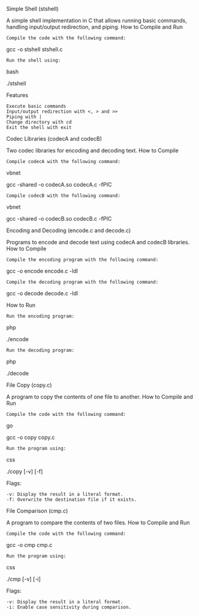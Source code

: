 Simple Shell (stshell)

A simple shell implementation in C that allows running basic commands, handling input/output redirection, and piping.
How to Compile and Run

    Compile the code with the following command:

gcc -o stshell stshell.c

    Run the shell using:

bash

./stshell

Features

    Execute basic commands
    Input/output redirection with <, > and >>
    Piping with |
    Change directory with cd
    Exit the shell with exit

Codec Libraries (codecA and codecB)

Two codec libraries for encoding and decoding text.
How to Compile

    Compile codecA with the following command:

vbnet

gcc -shared -o codecA.so codecA.c -fPIC

    Compile codecB with the following command:

vbnet

gcc -shared -o codecB.so codecB.c -fPIC

Encoding and Decoding (encode.c and decode.c)

Programs to encode and decode text using codecA and codecB libraries.
How to Compile

    Compile the encoding program with the following command:

gcc -o encode encode.c -ldl

    Compile the decoding program with the following command:

gcc -o decode decode.c -ldl

How to Run

    Run the encoding program:

php

./encode <codec> <message>

    Run the decoding program:

php

./decode <codec> <message>

File Copy (copy.c)

A program to copy the contents of one file to another.
How to Compile and Run

    Compile the code with the following command:

go

gcc -o copy copy.c

    Run the program using:

css

./copy <file1> <file2> [-v] [-f]

Flags:

    -v: Display the result in a literal format.
    -f: Overwrite the destination file if it exists.

File Comparison (cmp.c)

A program to compare the contents of two files.
How to Compile and Run

    Compile the code with the following command:

gcc -o cmp cmp.c

    Run the program using:

css

./cmp <file1> <file2> [-v] [-i]

Flags:

    -v: Display the result in a literal format.
    -i: Enable case sensitivity during comparison.